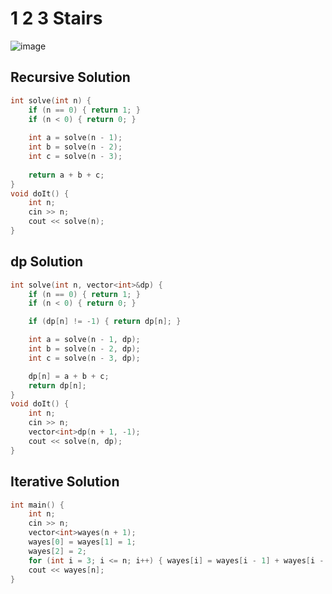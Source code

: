 # 1 2 3 Stairs
![image](https://github.com/Abdelrhman-Sayed70/Algorithms/assets/99830416/4eacf3e1-7989-4e0a-8be5-f8d00e5d7a28)

## Recursive Solution
```cpp
int solve(int n) {
    if (n == 0) { return 1; }
    if (n < 0) { return 0; }
    
    int a = solve(n - 1); 
    int b = solve(n - 2); 
    int c = solve(n - 3); 
    
    return a + b + c;
}
void doIt() {
    int n; 
    cin >> n; 
    cout << solve(n);
}
```
## dp Solution 
```cpp
int solve(int n, vector<int>&dp) {
    if (n == 0) { return 1; }
    if (n < 0) { return 0; }

    if (dp[n] != -1) { return dp[n]; }

    int a = solve(n - 1, dp); 
    int b = solve(n - 2, dp); 
    int c = solve(n - 3, dp); 

    dp[n] = a + b + c;  
    return dp[n];
}
void doIt() {
    int n; 
    cin >> n; 
    vector<int>dp(n + 1, -1); 
    cout << solve(n, dp);
}
```
## Iterative Solution 
```cpp
int main() {
    int n; 
    cin >> n; 
    vector<int>wayes(n + 1);
    wayes[0] = wayes[1] = 1;
    wayes[2] = 2;
    for (int i = 3; i <= n; i++) { wayes[i] = wayes[i - 1] + wayes[i - 2] + wayes[i - 3]; }
    cout << wayes[n];
}
```
